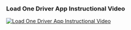 
### Load One Driver App Instructional Video

[![Load One Driver App Instructional Video](http://img.youtube.com/vi/oKE-0bzR2Oc/0.jpg ':no-zoom')](http://www.youtube.com/watch?v=oKE-0bzR2Oc "Load One Driver App Instructional Video")